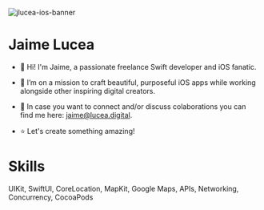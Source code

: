 ![jlucea-ios-banner](https://user-images.githubusercontent.com/26114098/199732220-1fb012af-90ca-42c5-92d4-fb4f85efcc5d.png)

# Jaime Lucea

 * 👋   Hi! I'm Jaime, a passionate freelance Swift developer and iOS fanatic. 

 * 💙   I’m on a mission to craft beautiful, purposeful iOS apps while working alongside other inspiring digital creators.

 * 🤝   In case you want to connect and/or discuss colaborations you can find me here: jaime@lucea.digital.

 * ⭐   Let's create something amazing! 

# Skills

UIKit, SwiftUI, CoreLocation, MapKit, Google Maps, APIs, Networking, Concurrency, CocoaPods




